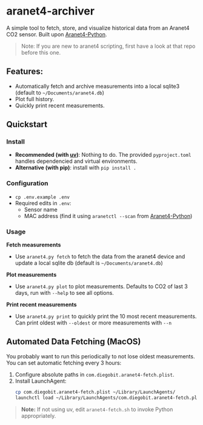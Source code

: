 # aranet4-archiver

A simple tool to fetch, store, and visualize historical data from an Aranet4 CO2 sensor. Built upon [Aranet4-Python](https://github.com/Anrijs/Aranet4-Python).

> Note: If you are new to aranet4 scripting, first have a look at that repo before this one.

## Features:
- Automatically fetch and archive measurements into a local sqlite3 (default to `~/Documents/aranet4.db`)
- Plot full history.
- Quickly print recent measurements.

## Quickstart

### Install

- **Recommended (with [uv](https://docs.astral.sh/uv/))**: Nothing to do. The provided `pyproject.toml` handles dependencied and virtual environments.
- **Alternative (with pip)**: install with `pip install .`

### Configuration

- `cp .env.example .env`
- Required edits in `.env`:
   - Sensor name
   - MAC address (find it using `aranetctl --scan` from [Aranet4-Python](https://github.com/Anrijs/Aranet4-Python))

### Usage

**Fetch measurements**

- Use `aranet4.py fetch` to fetch the data from the aranet4 device and update a local sqlite db (default is `~/Documents/aranet4.db`)

**Plot measurements**

- Use `aranet4.py plot` to plot measurements. Defaults to CO2 of last 3 days, run with `--help` to see all options.

**Print recent measurements**
- Use `aranet4.py print` to quickly print the 10 most recent measurements. Can print oldest with `--oldest` or more measurements with `--n`

## Automated Data Fetching (MacOS)

You probably want to run this periodically to not lose oldest measurements. You can set automatic fetching every 3 hours: 

1. Configure absolute paths in `com.diegobit.aranet4-fetch.plist`.
2. Install LaunchAgent:
   ```bash
   cp com.diegobit.aranet4-fetch.plist ~/Library/LaunchAgents/
   launchctl load ~/Library/LaunchAgents/com.diegobit.aranet4-fetch.plist
   ```

> **Note:** If not using uv, edit `aranet4-fetch.sh` to invoke Python appropriately.

